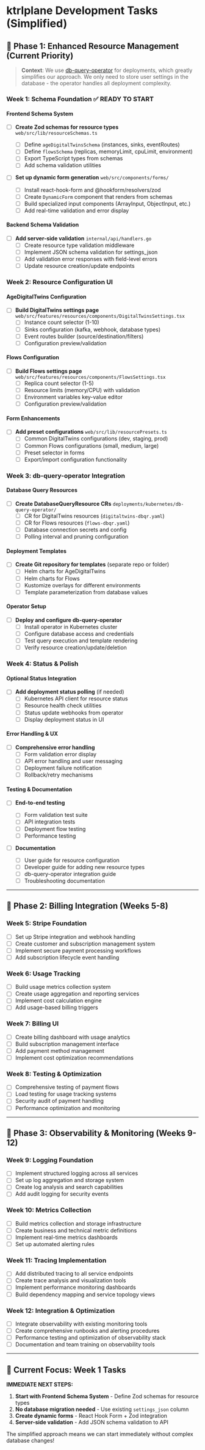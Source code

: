 # ktrlplane Development Tasks (Simplified)

## 🎯 Phase 1: Enhanced Resource Management (Current Priority)

> **Context**: We use [db-query-operator](https://github.com/konnektr-io/db-query-operator) for deployments, which greatly simplifies our approach. We only need to store user settings in the database - the operator handles all deployment complexity.

### Week 1: Schema Foundation ✅ READY TO START

#### Frontend Schema System

- [ ] **Create Zod schemas for resource types** `web/src/lib/resourceSchemas.ts`

  - [ ] Define `ageDigitalTwinsSchema` (instances, sinks, eventRoutes)
  - [ ] Define `flowsSchema` (replicas, memoryLimit, cpuLimit, environment)
  - [ ] Export TypeScript types from schemas
  - [ ] Add schema validation utilities

- [ ] **Set up dynamic form generation** `web/src/components/forms/`
  - [ ] Install react-hook-form and @hookform/resolvers/zod
  - [ ] Create `DynamicForm` component that renders from schemas
  - [ ] Build specialized input components (ArrayInput, ObjectInput, etc.)
  - [ ] Add real-time validation and error display

#### Backend Schema Validation

- [ ] **Add server-side validation** `internal/api/handlers.go`
  - [ ] Create resource type validation middleware
  - [ ] Implement JSON schema validation for settings_json
  - [ ] Add validation error responses with field-level errors
  - [ ] Update resource creation/update endpoints

### Week 2: Resource Configuration UI

#### AgeDigitalTwins Configuration

- [ ] **Build DigitalTwins settings page** `web/src/features/resources/components/DigitalTwinsSettings.tsx`
  - [ ] Instance count selector (1-10)
  - [ ] Sinks configuration (kafka, webhook, database types)
  - [ ] Event routes builder (source/destination/filters)
  - [ ] Configuration preview/validation

#### Flows Configuration

- [ ] **Build Flows settings page** `web/src/features/resources/components/FlowsSettings.tsx`
  - [ ] Replica count selector (1-5)
  - [ ] Resource limits (memory/CPU) with validation
  - [ ] Environment variables key-value editor
  - [ ] Configuration preview/validation

#### Form Enhancements

- [ ] **Add preset configurations** `web/src/lib/resourcePresets.ts`
  - [ ] Common DigitalTwins configurations (dev, staging, prod)
  - [ ] Common Flows configurations (small, medium, large)
  - [ ] Preset selector in forms
  - [ ] Export/import configuration functionality

### Week 3: db-query-operator Integration

#### Database Query Resources

- [ ] **Create DatabaseQueryResource CRs** `deployments/kubernetes/db-query-operator/`
  - [ ] CR for DigitalTwins resources (`digitaltwins-dbqr.yaml`)
  - [ ] CR for Flows resources (`flows-dbqr.yaml`)
  - [ ] Database connection secrets and config
  - [ ] Polling interval and pruning configuration

#### Deployment Templates

- [ ] **Create Git repository for templates** (separate repo or folder)
  - [ ] Helm charts for AgeDigitalTwins
  - [ ] Helm charts for Flows
  - [ ] Kustomize overlays for different environments
  - [ ] Template parameterization from database values

#### Operator Setup

- [ ] **Deploy and configure db-query-operator**
  - [ ] Install operator in Kubernetes cluster
  - [ ] Configure database access and credentials
  - [ ] Test query execution and template rendering
  - [ ] Verify resource creation/update/deletion

### Week 4: Status & Polish

#### Optional Status Integration

- [ ] **Add deployment status polling** (if needed)
  - [ ] Kubernetes API client for resource status
  - [ ] Resource health check utilities
  - [ ] Status update webhooks from operator
  - [ ] Display deployment status in UI

#### Error Handling & UX

- [ ] **Comprehensive error handling**
  - [ ] Form validation error display
  - [ ] API error handling and user messaging
  - [ ] Deployment failure notification
  - [ ] Rollback/retry mechanisms

#### Testing & Documentation

- [ ] **End-to-end testing**

  - [ ] Form validation test suite
  - [ ] API integration tests
  - [ ] Deployment flow testing
  - [ ] Performance testing

- [ ] **Documentation**
  - [ ] User guide for resource configuration
  - [ ] Developer guide for adding new resource types
  - [ ] db-query-operator integration guide
  - [ ] Troubleshooting documentation

---

## 🎯 Phase 2: Billing Integration (Weeks 5-8)

### Week 5: Stripe Foundation

- [ ] Set up Stripe integration and webhook handling
- [ ] Create customer and subscription management system
- [ ] Implement secure payment processing workflows
- [ ] Add subscription lifecycle event handling

### Week 6: Usage Tracking

- [ ] Build usage metrics collection system
- [ ] Create usage aggregation and reporting services
- [ ] Implement cost calculation engine
- [ ] Add usage-based billing triggers

### Week 7: Billing UI

- [ ] Create billing dashboard with usage analytics
- [ ] Build subscription management interface
- [ ] Add payment method management
- [ ] Implement cost optimization recommendations

### Week 8: Testing & Optimization

- [ ] Comprehensive testing of payment flows
- [ ] Load testing for usage tracking systems
- [ ] Security audit of payment handling
- [ ] Performance optimization and monitoring

---

## 🎯 Phase 3: Observability & Monitoring (Weeks 9-12)

### Week 9: Logging Foundation

- [ ] Implement structured logging across all services
- [ ] Set up log aggregation and storage system
- [ ] Create log analysis and search capabilities
- [ ] Add audit logging for security events

### Week 10: Metrics Collection

- [ ] Build metrics collection and storage infrastructure
- [ ] Create business and technical metric definitions
- [ ] Implement real-time metrics dashboards
- [ ] Set up automated alerting rules

### Week 11: Tracing Implementation

- [ ] Add distributed tracing to all service endpoints
- [ ] Create trace analysis and visualization tools
- [ ] Implement performance monitoring dashboards
- [ ] Build dependency mapping and service topology views

### Week 12: Integration & Optimization

- [ ] Integrate observability with existing monitoring tools
- [ ] Create comprehensive runbooks and alerting procedures
- [ ] Performance testing and optimization of observability stack
- [ ] Documentation and team training on observability tools

---

## 🚀 Current Focus: Week 1 Tasks

**IMMEDIATE NEXT STEPS:**

1. **Start with Frontend Schema System** - Define Zod schemas for resource types
2. **No database migration needed** - Use existing `settings_json` column
3. **Create dynamic forms** - React Hook Form + Zod integration
4. **Server-side validation** - Add JSON schema validation to API

The simplified approach means we can start immediately without complex database changes!
